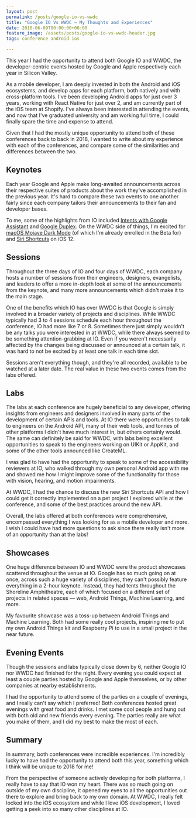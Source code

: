 ```yaml
---
layout: post
permalink: /posts/google-io-vs-wwdc
title: "Google IO Vs WWDC — My Thoughts and Experiences"
date: 2018-06-09T00:00:00+00:00
feature_image: /assets/posts/google-io-vs-wwdc-header.jpg
tags: conference android ios

---
```


This year I had the opportunity to attend both Google IO and WWDC, the developer-centric events hosted by Google and Apple respectively each year in Silicon Valley.

As a mobile developer, I am deeply invested in both the Android and iOS ecosystems, and develop apps for each platform, both natively and with cross-platform tools. I've been developing Android apps for just over 3 years, working with React Native for just over 2, and am currently part of the iOS team at Shopify. I've always been interested in attending the events, and now that I've graduated university and am working full time, I could finally spare the time and expense to attend.

Given that I had the mostly unique opportunity to attend both of these conferences back to back in 2018, I wanted to write about my experience with each of the conferences, and compare some of the similarities and differences between the two.

## Keynotes

Each year Google and Apple make long-awaited announcements across their respective suites of products about the work they've accomplished in the previous year. It's hard to compare these two events to one another fairly since each company tailors their announcements to their fan and developer bases.

To me, some of the highlights from IO included [Intents with Google Assistant](https://developers.google.com/actions/discovery/built-in-intents) and [Google Duplex](https://ai.googleblog.com/2018/05/duplex-ai-system-for-natural-conversation.html). On the WWDC side of things, I'm excited for [macOS Mojave Dark Mode](https://www.apple.com/macos/mojave-preview/) (of which I'm already enrolled in the Beta for) and [Siri Shortcuts](https://developer.apple.com/videos/play/wwdc2018/211/) on iOS 12.

## Sessions

Throughout the three days of IO and four days of WWDC, each company hosts a number of sessions from their engineers, designers, evangelists, and leaders to offer a more in-depth look at some of the announcements from the keynote, and many more announcements which didn't make it to the main stage.

One of the benefits which IO has over WWDC is that Google is simply involved in a broader variety of projects and disciplines. While WWDC typically had 3 to 4 sessions schedule each hour throughout the conference, IO had more like 7 or 8. Sometimes there just simply wouldn't be any talks you were interested in at WWDC, while there always seemed to be something attention-grabbing at IO. Even if you weren't necessarily affected by the changes being discussed or announced at a certain talk, it was hard to not be excited by at least one talk in each time slot.

Sessions aren't everything though, and they're all recorded, available to be watched at a later date. The real value in these two events comes from the labs offered.

## Labs

The labs at each conference are hugely beneficial to any developer, offering insights from engineers and designers involved in many parts of the development of certain APIs and tools. At IO there were opportunities to talk to engineers on the Android API, many of their web tools, and tonnes of other platforms I didn't have much interest in, but others certainly would. The same can definitely be said for WWDC, with labs being excellent opportunities to speak to the engineers working on UIKit or AppKit, and some of the other tools announced like CreateML.

I was glad to have had the opportunity to speak to some of the accessibility reviewers at IO, who walked through my own personal Android app with me and showed me how I might improve some of the functionality for those with vision, hearing, and motion impairments.

At WWDC, I had the chance to discuss the new Siri Shortcuts API and how I could get it correctly implemented on a pet project I explored while at the conference, and some of the best practices around the new API.

Overall, the labs offered at both conferences were comprehensive, encompassed everything I was looking for as a mobile developer and more. I wish I could have had more questions to ask since there really isn't more of an opportunity than at the labs!

## Showcases

One huge difference between IO and WWDC were the product showcases scattered throughout the venue at IO. Google has so much going on at once, across such a huge variety of disciplines, they can't possibly feature everything in a 2-hour keynote. Instead, they had tents throughout the Shoreline Amphitheatre, each of which focused on a different set of projects in related spaces — web, Android Things, Machine Learning, and more.

My favourite showcase was a toss-up between Android Things and Machine Learning. Both had some really cool projects, inspiring me to put my own Android Things kit and Raspberry Pi to use in a small project in the near future.

## Evening Events

Though the sessions and labs typically close down by 6, neither Google IO nor WWDC had finished for the night. Every evening you could expect at least a couple parties hosted by Google and Apple themselves, or by other companies at nearby establishments.

I had the opportunity to attend some of the parties on a couple of evenings, and I really can't say which I preferred! Both conferences hosted great evenings with great food and drinks. I met some cool people and hung out with both old and new friends every evening. The parties really are what you make of them, and I did my best to make the most of each.

## Summary

In summary, both conferences were incredible experiences. I'm incredibly lucky to have had the opportunity to attend both this year, something which I think will be unique to 2018 for me!

From the perspective of someone actively developing for both platforms, I really have to say that IO won my heart. There was so much going on outside of my own discipline, it opened my eyes to all the opportunities out there to explore and bring back to my own domain. At WWDC, I really felt locked into the iOS ecosystem and while I love iOS development, I loved getting a peek into so many other disciplines at IO.
